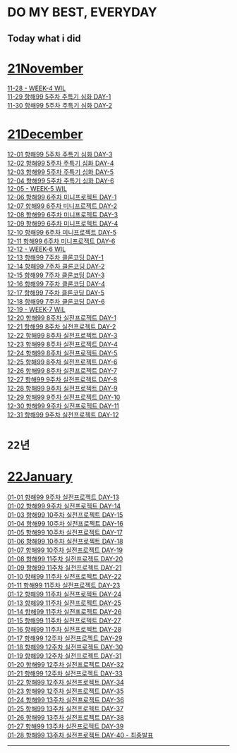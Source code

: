 # DO MY BEST, EVERYDAY

## Today what i did

# [21November](https://github.com/O-h-y-o/TIL/blob/master/Today%20what%20I%20did/21November/)

[11-28 - WEEK-4 WIL](https://github.com/O-h-y-o/TIL/blob/master/Today%20what%20I%20did/21November/11-28.md)<br>
[11-29 항해99 5주차 주특기 심화 DAY-1](https://github.com/O-h-y-o/TIL/blob/master/Today%20what%20I%20did/21November/11-29.md)<br>
[11-30 항해99 5주차 주특기 심화 DAY-2](https://github.com/O-h-y-o/TIL/blob/master/Today%20what%20I%20did/21November/11-30.md)

# [21December](https://github.com/O-h-y-o/TIL/blob/master/Today%20what%20I%20did/21December/)

[12-01 항해99 5주차 주특기 심화 DAY-3](https://github.com/O-h-y-o/TIL/blob/master/Today%20what%20I%20did/21December/12-01.md)<br/>
[12-02 항해99 5주차 주특기 심화 DAY-4](https://github.com/O-h-y-o/TIL/blob/master/Today%20what%20I%20did/21December/12-02.md)<br/>
[12-03 항해99 5주차 주특기 심화 DAY-5](https://github.com/O-h-y-o/TIL/blob/master/Today%20what%20I%20did/21December/12-03.md)<br/>
[12-04 항해99 5주차 주특기 심화 DAY-6](https://github.com/O-h-y-o/TIL/blob/master/Today%20what%20I%20did/21December/12-04.md)<br/>
[12-05 - WEEK-5 WIL](https://github.com/O-h-y-o/TIL/blob/master/Today%20what%20I%20did/21December/12-05.md)<br/>
[12-06 항해99 6주차 미니프로젝트 DAY-1](https://github.com/O-h-y-o/TIL/blob/master/Today%20what%20I%20did/21December/12-06.md)<br/>
[12-07 항해99 6주차 미니프로젝트 DAY-2](https://github.com/O-h-y-o/TIL/blob/master/Today%20what%20I%20did/21December/12-07.md)<br/>
[12-08 항해99 6주차 미니프로젝트 DAY-3](https://github.com/O-h-y-o/TIL/blob/master/Today%20what%20I%20did/21December/12-08.md)<br/>
[12-09 항해99 6주차 미니프로젝트 DAY-4](https://github.com/O-h-y-o/TIL/blob/master/Today%20what%20I%20did/21December/12-09.md)<br/>
[12-10 항해99 6주차 미니프로젝트 DAY-5](https://github.com/O-h-y-o/TIL/blob/master/Today%20what%20I%20did/21December/12-10.md)<br/>
[12-11 항해99 6주차 미니프로젝트 DAY-6](https://github.com/O-h-y-o/TIL/blob/master/Today%20what%20I%20did/21December/12-11.md)<br/>
[12-12 - WEEK-6 WIL](https://github.com/O-h-y-o/TIL/blob/master/Today%20what%20I%20did/21December/12-12.md)<br/>
[12-13 항해99 7주차 클론코딩 DAY-1](https://github.com/O-h-y-o/TIL/blob/master/Today%20what%20I%20did/21December/12-13.md)<br/>
[12-14 항해99 7주차 클론코딩 DAY-2](https://github.com/O-h-y-o/TIL/blob/master/Today%20what%20I%20did/21December/12-14.md)<br/>
[12-15 항해99 7주차 클론코딩 DAY-3](https://github.com/O-h-y-o/TIL/blob/master/Today%20what%20I%20did/21December/12-15.md)<br/>
[12-16 항해99 7주차 클론코딩 DAY-4](https://github.com/O-h-y-o/TIL/blob/master/Today%20what%20I%20did/21December/12-16.md)<br/>
[12-17 항해99 7주차 클론코딩 DAY-5](https://github.com/O-h-y-o/TIL/blob/master/Today%20what%20I%20did/21December/12-17.md)<br/>
[12-18 항해99 7주차 클론코딩 DAY-6](https://github.com/O-h-y-o/TIL/blob/master/Today%20what%20I%20did/21December/12-18.md)<br/>
[12-19 - WEEK-7 WIL](https://github.com/O-h-y-o/TIL/blob/master/Today%20what%20I%20did/21December/12-19.md)<br/>
[12-20 항해99 8주차 실전프로젝트 DAY-1](https://github.com/O-h-y-o/TIL/blob/master/Today%20what%20I%20did/21December/12-20.md)<br/>
[12-21 항해99 8주차 실전프로젝트 DAY-2](https://github.com/O-h-y-o/TIL/blob/master/Today%20what%20I%20did/21December/12-21.md)<br/>
[12-22 항해99 8주차 실전프로젝트 DAY-3](https://github.com/O-h-y-o/TIL/blob/master/Today%20what%20I%20did/21December/12-22.md)<br/>
[12-23 항해99 8주차 실전프로젝트 DAY-4](https://github.com/O-h-y-o/TIL/blob/master/Today%20what%20I%20did/21December/12-23.md)<br/>
[12-24 항해99 8주차 실전프로젝트 DAY-5](https://github.com/O-h-y-o/TIL/blob/master/Today%20what%20I%20did/21December/12-24.md)<br/>
[12-25 항해99 8주차 실전프로젝트 DAY-6](https://github.com/O-h-y-o/TIL/blob/master/Today%20what%20I%20did/21December/12-25.md)<br/>
[12-26 항해99 8주차 실전프로젝트 DAY-7](https://github.com/O-h-y-o/TIL/blob/master/Today%20what%20I%20did/21December/12-26.md)<br/>
[12-27 항해99 9주차 실전프로젝트 DAY-8](https://github.com/O-h-y-o/TIL/blob/master/Today%20what%20I%20did/21December/12-27.md)<br/>
[12-28 항해99 9주차 실전프로젝트 DAY-9](https://github.com/O-h-y-o/TIL/blob/master/Today%20what%20I%20did/21December/12-28.md)<br/>
[12-29 항해99 9주차 실전프로젝트 DAY-10](https://github.com/O-h-y-o/TIL/blob/master/Today%20what%20I%20did/21December/12-29.md)<br/>
[12-30 항해99 9주차 실전프로젝트 DAY-11](https://github.com/O-h-y-o/TIL/blob/master/Today%20what%20I%20did/21December/12-30.md)<br/>
[12-31 항해99 9주차 실전프로젝트 DAY-12](https://github.com/O-h-y-o/TIL/blob/master/Today%20what%20I%20did/21December/12-31.md)<br/>

# `22년`

# [22January](https://github.com/O-h-y-o/TIL/blob/master/Today%20what%20I%20did/22January/)

[01-01 항해99 9주차 실전프로젝트 DAY-13](https://github.com/O-h-y-o/TIL/blob/master/Today%20what%20I%20did/22January/01-01.md)<br/>
[01-02 항해99 9주차 실전프로젝트 DAY-14](https://github.com/O-h-y-o/TIL/blob/master/Today%20what%20I%20did/22January/01-02.md)<br/>
[01-03 항해99 10주차 실전프로젝트 DAY-15](https://github.com/O-h-y-o/TIL/blob/master/Today%20what%20I%20did/22January/01-03.md)<br/>
[01-04 항해99 10주차 실전프로젝트 DAY-16](https://github.com/O-h-y-o/TIL/blob/master/Today%20what%20I%20did/22January/01-04.md)<br/>
[01-05 항해99 10주차 실전프로젝트 DAY-17](https://github.com/O-h-y-o/TIL/blob/master/Today%20what%20I%20did/22January/01-05.md)<br/>
[01-06 항해99 10주차 실전프로젝트 DAY-18](https://github.com/O-h-y-o/TIL/blob/master/Today%20what%20I%20did/22January/01-06.md)<br/>
[01-07 항해99 10주차 실전프로젝트 DAY-19](https://github.com/O-h-y-o/TIL/blob/master/Today%20what%20I%20did/22January/01-07.md)<br/>
[01-08 항해99 11주차 실전프로젝트 DAY-20](https://github.com/O-h-y-o/TIL/blob/master/Today%20what%20I%20did/22January/01-08.md)<br/>
[01-09 항해99 11주차 실전프로젝트 DAY-21](https://github.com/O-h-y-o/TIL/blob/master/Today%20what%20I%20did/22January/01-09.md)<br/>
[01-10 항해99 11주차 실전프로젝트 DAY-22](https://github.com/O-h-y-o/TIL/blob/master/Today%20what%20I%20did/22January/01-10.md)<br/>
[01-11 항해99 11주차 실전프로젝트 DAY-23](https://github.com/O-h-y-o/TIL/blob/master/Today%20what%20I%20did/22January/01-11.md)<br/>
[01-12 항해99 11주차 실전프로젝트 DAY-24](https://github.com/O-h-y-o/TIL/blob/master/Today%20what%20I%20did/22January/01-12.md)<br/>
[01-13 항해99 11주차 실전프로젝트 DAY-25](https://github.com/O-h-y-o/TIL/blob/master/Today%20what%20I%20did/22January/01-13.md)<br/>
[01-14 항해99 11주차 실전프로젝트 DAY-26](https://github.com/O-h-y-o/TIL/blob/master/Today%20what%20I%20did/22January/01-14.md)<br/>
[01-15 항해99 11주차 실전프로젝트 DAY-27](https://github.com/O-h-y-o/TIL/blob/master/Today%20what%20I%20did/22January/01-15.md)<br/>
[01-16 항해99 11주차 실전프로젝트 DAY-28](https://github.com/O-h-y-o/TIL/blob/master/Today%20what%20I%20did/22January/01-16.md)<br/>
[01-17 항해99 12주차 실전프로젝트 DAY-29](https://github.com/O-h-y-o/TIL/blob/master/Today%20what%20I%20did/22January/01-17.md)<br/>
[01-18 항해99 12주차 실전프로젝트 DAY-30](https://github.com/O-h-y-o/TIL/blob/master/Today%20what%20I%20did/22January/01-18.md)<br/>
[01-19 항해99 12주차 실전프로젝트 DAY-31](https://github.com/O-h-y-o/TIL/blob/master/Today%20what%20I%20did/22January/01-19.md)<br/>
[01-20 항해99 12주차 실전프로젝트 DAY-32](https://github.com/O-h-y-o/TIL/blob/master/Today%20what%20I%20did/22January/01-20.md)<br/>
[01-21 항해99 12주차 실전프로젝트 DAY-33](https://github.com/O-h-y-o/TIL/blob/master/Today%20what%20I%20did/22January/01-21.md)<br/>
[01-22 항해99 12주차 실전프로젝트 DAY-34](https://github.com/O-h-y-o/TIL/blob/master/Today%20what%20I%20did/22January/01-22.md)<br/>
[01-23 항해99 12주차 실전프로젝트 DAY-35](https://github.com/O-h-y-o/TIL/blob/master/Today%20what%20I%20did/22January/01-23.md)<br/>
[01-24 항해99 13주차 실전프로젝트 DAY-36](https://github.com/O-h-y-o/TIL/blob/master/Today%20what%20I%20did/22January/01-24.md)<br/>
[01-25 항해99 13주차 실전프로젝트 DAY-37](https://github.com/O-h-y-o/TIL/blob/master/Today%20what%20I%20did/22January/01-25.md)<br/>
[01-26 항해99 13주차 실전프로젝트 DAY-38](https://github.com/O-h-y-o/TIL/blob/master/Today%20what%20I%20did/22January/01-26.md)<br/>
[01-27 항해99 13주차 실전프로젝트 DAY-39](https://github.com/O-h-y-o/TIL/blob/master/Today%20what%20I%20did/22January/01-27.md)<br/>
[01-28 항해99 13주차 실전프로젝트 DAY-40 - 최종발표](https://github.com/O-h-y-o/TIL/blob/master/Today%20what%20I%20did/22January/01-28.md)<br/>

<hr/>
